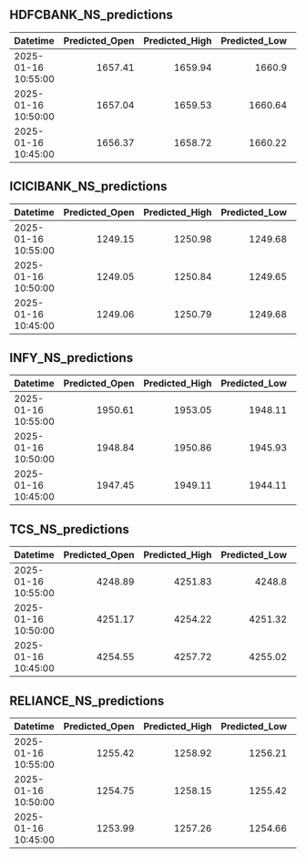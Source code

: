 ## HDFCBANK_NS_predictions
| Datetime            |   Predicted_Open |   Predicted_High |   Predicted_Low |   Predicted_Close |   Predicted_Volume |
|:--------------------|-----------------:|-----------------:|----------------:|------------------:|-------------------:|
| 2025-01-16 10:55:00 |          1657.41 |          1659.94 |         1660.9  |           1661.12 |             144014 |
| 2025-01-16 10:50:00 |          1657.04 |          1659.53 |         1660.64 |           1661.07 |             145231 |
| 2025-01-16 10:45:00 |          1656.37 |          1658.72 |         1660.22 |           1660.83 |             155059 |

## ICICIBANK_NS_predictions
| Datetime            |   Predicted_Open |   Predicted_High |   Predicted_Low |   Predicted_Close |   Predicted_Volume |
|:--------------------|-----------------:|-----------------:|----------------:|------------------:|-------------------:|
| 2025-01-16 10:55:00 |          1249.15 |          1250.98 |         1249.68 |           1251.27 |            55423.7 |
| 2025-01-16 10:50:00 |          1249.05 |          1250.84 |         1249.65 |           1251.24 |            54112.4 |
| 2025-01-16 10:45:00 |          1249.06 |          1250.79 |         1249.68 |           1251.25 |            53703.2 |

## INFY_NS_predictions
| Datetime            |   Predicted_Open |   Predicted_High |   Predicted_Low |   Predicted_Close |   Predicted_Volume |
|:--------------------|-----------------:|-----------------:|----------------:|------------------:|-------------------:|
| 2025-01-16 10:55:00 |          1950.61 |          1953.05 |         1948.11 |           1950.71 |            61910.6 |
| 2025-01-16 10:50:00 |          1948.84 |          1950.86 |         1945.93 |           1948.32 |            59515.2 |
| 2025-01-16 10:45:00 |          1947.45 |          1949.11 |         1944.11 |           1946.47 |            57336.7 |

## TCS_NS_predictions
| Datetime            |   Predicted_Open |   Predicted_High |   Predicted_Low |   Predicted_Close |   Predicted_Volume |
|:--------------------|-----------------:|-----------------:|----------------:|------------------:|-------------------:|
| 2025-01-16 10:55:00 |          4248.89 |          4251.83 |         4248.8  |           4249.71 |            24105.6 |
| 2025-01-16 10:50:00 |          4251.17 |          4254.22 |         4251.32 |           4251.94 |            25340.1 |
| 2025-01-16 10:45:00 |          4254.55 |          4257.72 |         4255.02 |           4255.09 |            27690.3 |

## RELIANCE_NS_predictions
| Datetime            |   Predicted_Open |   Predicted_High |   Predicted_Low |   Predicted_Close |   Predicted_Volume |
|:--------------------|-----------------:|-----------------:|----------------:|------------------:|-------------------:|
| 2025-01-16 10:55:00 |          1255.42 |          1258.92 |         1256.21 |           1256.61 |             116779 |
| 2025-01-16 10:50:00 |          1254.75 |          1258.15 |         1255.42 |           1255.83 |             117522 |
| 2025-01-16 10:45:00 |          1253.99 |          1257.26 |         1254.66 |           1255.08 |             123520 |

